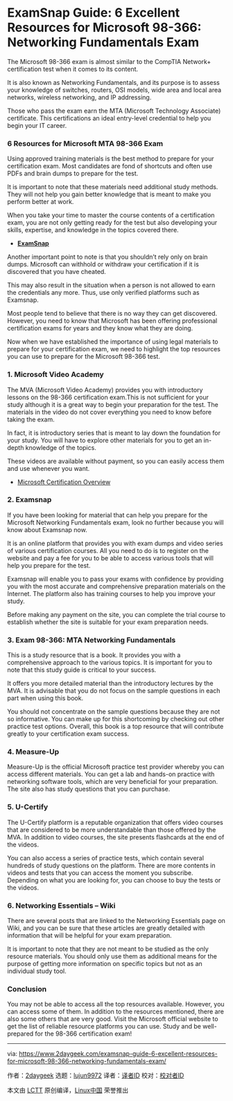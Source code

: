 [#]: collector: (lujun9972)
[#]: translator: ( )
[#]: reviewer: ( )
[#]: publisher: ( )
[#]: url: ( )
[#]: subject: (ExamSnap Guide: 6 Excellent Resources for Microsoft 98-366: Networking Fundamentals Exam)
[#]: via: (https://www.2daygeek.com/examsnap-guide-6-excellent-resources-for-microsoft-98-366-networking-fundamentals-exam/)
[#]: author: (2daygeek http://www.2daygeek.com/author/2daygeek/)

ExamSnap Guide: 6 Excellent Resources for Microsoft 98-366: Networking Fundamentals Exam
======

The Microsoft 98-366 exam is almost similar to the CompTIA Network+ certification test when it comes to its content.

It is also known as Networking Fundamentals, and its purpose is to assess your knowledge of switches, routers, OSI models, wide area and local area networks, wireless networking, and IP addressing.

Those who pass the exam earn the MTA (Microsoft Technology Associate) certificate. This certifications an ideal entry-level credential to help you begin your IT career.

### 6 Resources for Microsoft MTA 98-366 Exam

Using approved training materials is the best method to prepare for your certification exam. Most candidates are fond of shortcuts and often use PDFs and brain dumps to prepare for the test.

It is important to note that these materials need additional study methods. They will not help you gain better knowledge that is meant to make you perform better at work.

When you take your time to master the course contents of a certification exam, you are not only getting ready for the test but also developing your skills, expertise, and knowledge in the topics covered there.

  * **[ExamSnap][1]**



Another important point to note is that you shouldn’t rely only on brain dumps. Microsoft can withhold or withdraw your certification if it is discovered that you have cheated.

This may also result in the situation when a person is not allowed to earn the credentials any more. Thus, use only verified platforms such as Examsnap.

Most people tend to believe that there is no way they can get discovered. However, you need to know that Microsoft has been offering professional certification exams for years and they know what they are doing.

Now when we have established the importance of using legal materials to prepare for your certification exam, we need to highlight the top resources you can use to prepare for the Microsoft 98-366 test.

### 1\. Microsoft Video Academy

The MVA (Microsoft Video Academy) provides you with introductory lessons on the 98-366 certification exam.This is not sufficient for your study although it is a great way to begin your preparation for the test. The materials in the video do not cover everything you need to know before taking the exam.

In fact, it is introductory series that is meant to lay down the foundation for your study. You will have to explore other materials for you to get an in-depth knowledge of the topics.

These videos are available without payment, so you can easily access them and use whenever you want.

  * [Microsoft Certification Overview][2]



### 2\. Examsnap

If you have been looking for material that can help you prepare for the Microsoft Networking Fundamentals exam, look no further because you will know about Examsnap now.

It is an online platform that provides you with exam dumps and video series of various certification courses. All you need to do is to register on the website and pay a fee for you to be able to access various tools that will help you prepare for the test.

Examsnap will enable you to pass your exams with confidence by providing you with the most accurate and comprehensive preparation materials on the Internet. The platform also has training courses to help you improve your study.

Before making any payment on the site, you can complete the trial course to establish whether the site is suitable for your exam preparation needs.

### 3\. Exam 98-366: MTA Networking Fundamentals

This is a study resource that is a book. It provides you with a comprehensive approach to the various topics. It is important for you to note that this study guide is critical to your success.

It offers you more detailed material than the introductory lectures by the MVA. It is advisable that you do not focus on the sample questions in each part when using this book.

You should not concentrate on the sample questions because they are not so informative. You can make up for this shortcoming by checking out other practice test options. Overall, this book is a top resource that will contribute greatly to your certification exam success.

### 4\. Measure-Up

Measure-Up is the official Microsoft practice test provider whereby you can access different materials. You can get a lab and hands-on practice with networking software tools, which are very beneficial for your preparation. The site also has study questions that you can purchase.

### 5\. U-Certify

The U-Certify platform is a reputable organization that offers video courses that are considered to be more understandable than those offered by the MVA. In addition to video courses, the site presents flashcards at the end of the videos.

You can also access a series of practice tests, which contain several hundreds of study questions on the platform. There are more contents in videos and tests that you can access the moment you subscribe. Depending on what you are looking for, you can choose to buy the tests or the videos.

### 6\. Networking Essentials – Wiki

There are several posts that are linked to the Networking Essentials page on Wiki, and you can be sure that these articles are greatly detailed with information that will be helpful for your exam preparation.

It is important to note that they are not meant to be studied as the only resource materials. You should only use them as additional means for the purpose of getting more information on specific topics but not as an individual study tool.

### Conclusion

You may not be able to access all the top resources available. However, you can access some of them. In addition to the resources mentioned, there are also some others that are very good. Visit the Microsoft official website to get the list of reliable resource platforms you can use. Study and be well-prepared for the 98-366 certification exam!

--------------------------------------------------------------------------------

via: https://www.2daygeek.com/examsnap-guide-6-excellent-resources-for-microsoft-98-366-networking-fundamentals-exam/

作者：[2daygeek][a]
选题：[lujun9972][b]
译者：[译者ID](https://github.com/译者ID)
校对：[校对者ID](https://github.com/校对者ID)

本文由 [LCTT](https://github.com/LCTT/TranslateProject) 原创编译，[Linux中国](https://linux.cn/) 荣誉推出

[a]: http://www.2daygeek.com/author/2daygeek/
[b]: https://github.com/lujun9972
[1]: https://www.examsnap.com/
[2]: https://www.microsoft.com/en-us/learning/certification-overview.aspx
